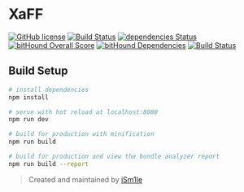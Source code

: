 # XaFF

[![GitHub license](https://img.shields.io/badge/license-MIT-blue.svg)](https://raw.githubusercontent.com/iSm1le/xaff/master/LICENSE)
[![Build Status](https://travis-ci.org/iSm1le/xaff.svg?branch=master)](https://travis-ci.org/iSm1le/xaff)
[![dependencies Status](https://david-dm.org/iSm1le/xaff/status.svg)](https://david-dm.org/iSm1le/xaff)
[![bitHound Overall Score](https://www.bithound.io/github/iSm1le/xaff/badges/score.svg)](https://www.bithound.io/github/iSm1le/xaff)
[![bitHound Dependencies](https://www.bithound.io/github/iSm1le/xaff/badges/dependencies.svg)](https://www.bithound.io/github/iSm1le/xaff/master/dependencies/npm)
[![Build Status](https://travis-ci.org/iSm1le/xaff.svg?branch=production)](https://travis-ci.org/iSm1le/xaff)

## Build Setup

``` bash
# install dependencies
npm install

# serve with hot reload at localhost:8080
npm run dev

# build for production with minification
npm run build

# build for production and view the bundle analyzer report
npm run build --report
```

> Created and maintained by [iSm1le](https://github.com/iSm1le)
